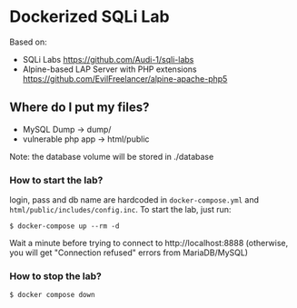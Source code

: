 # Dockerized SQLi Lab

Based on:
- SQLi Labs https://github.com/Audi-1/sqli-labs
- Alpine-based LAP Server with PHP extensions https://github.com/EvilFreelancer/alpine-apache-php5 


## Where do I put my files?

- MySQL Dump -> dump/
- vulnerable php app -> html/public

Note: the database volume will be stored in ./database

### How to start the lab?

login, pass and db name are hardcoded in `docker-compose.yml` and `html/public/includes/config.inc`. To start the lab, just run:

```
$ docker-compose up --rm -d
```

Wait a minute before trying to connect to  http://localhost:8888 (otherwise, you will get "Connection refused" errors from MariaDB/MySQL)


### How to stop the lab?
```
$ docker compose down
```



